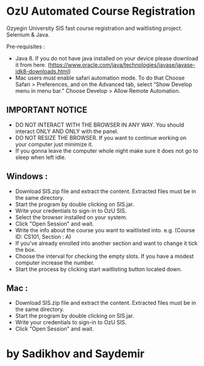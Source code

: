 # OzU Automated Course Registration
Ozyegin University SIS fast course registration and waitlisting project. Selenium & Java.

Pre-requisites :

- Java 8. If you do not have java installed on your device please download it from here. (https://www.oracle.com/java/technologies/javase/javase-jdk8-downloads.html)
- Mac users must enable safari automation mode. To do that Choose Safari > Preferences, and on the Advanced tab, select “Show Develop menu in menu bar.” Choose Develop > Allow Remote Automation.
  
## IMPORTANT NOTICE
- DO NOT INTERACT WITH THE BROWSER IN ANY WAY. You should interact ONLY AND ONLY with the panel.
- DO NOT RESIZE THE BROWSER. If you want to continue working on your computer just minimize it.
- If you gonna leave the computer whole night make sure it does not go to sleep when left idle.
  
## Windows :

- Download SIS.zip file and extract the content. Extracted files must be in the same directory.
- Start the program by double clicking on SIS.jar.
- Write your credentials to sign-in to OzU SIS.
- Select the browser installed on your system.
- Click "Open Session" and wait.
- Write the info about the course you want to waitlisted into. e.g. (Course ID: CS101, Section : A)
- If you've already enrolled into another section and want to change it tick the box.
- Choose the interval for checking the empty slots. If you have a modest computer increase the number.
- Start the process by clicking start waitlisting button located down.

## Mac :

- Download SIS.zip file and extract the content. Extracted files must be in the same directory.
- Start the program by double clicking on SIS.jar.
- Write your credentials to sign-in to OzU SIS.
- Click "Open Session" and wait.

# by Sadikhov and Saydemir
 